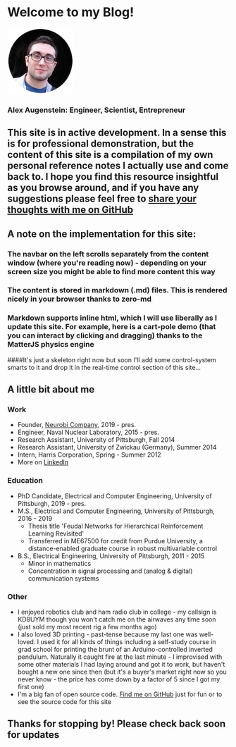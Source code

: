 # Welcome to my Blog!

![me](https://raw.githubusercontent.com/asa55/asa55.github.io/master/assets/images/me.png)
### Alex Augenstein: Engineer, Scientist, Entrepreneur

## This site is in active development. In a sense this is for professional demonstration, but the content of this site is a compilation of my own personal reference notes I actually use and come back to. I hope you find this resource insightful as you browse around, and if you have any suggestions please feel free to [share your thoughts with me on GitHub](https://github.com/asa55/asa55.github.io/issues)

## A note on the implementation for this site:
### The navbar on the left scrolls separately from the content window (where you're reading now) - depending on your screen size you might be able to find more content this way
### The content is stored in markdown (.md) files. This is rendered nicely in your browser thanks to zero-md
### Markdown supports inline html, which I will use liberally as I update this site. For example, here is a cart-pole demo (that you can interact by clicking and dragging) thanks to the MatterJS physics engine
####It's just a skeleton right now but soon I'll add some control-system smarts to it and drop it in the real-time control section of this site...
<div id="cartpole"></div>

## A little bit about me
### Work
* Founder, [Neurobi Company](https://neurobi.com/), 2019 - pres.
* Engineer, Naval Nuclear Laboratory, 2015 - pres.
* Research Assistant, University of Pittsburgh, Fall 2014
* Research Assistant, University of Zwickau (Germany), Summer 2014
* Intern, Harris Corporation, Spring - Summer 2012
* More on [LinkedIn](https://www.linkedin.com/in/alex-augenstein)

### Education
* PhD Candidate, Electrical and Computer Engineering, University of Pittsburgh, 2019 - pres.
* M.S., Electrical and Computer Engineering, University of Pittsburgh, 2016 - 2019
   * Thesis title 'Feudal Networks for Hierarchical Reinforcement Learning Revisited'
   * Transferred in ME67500 for credit from Purdue University, a distance-enabled graduate course in robust multivariable control
* B.S., Electrical Engineering, University of Pittsburgh, 2011 - 2015
   * Minor in mathematics
   * Concentration in signal processing and (analog & digital) communication systems

### Other
* I enjoyed robotics club and ham radio club in college - my callsign is KD8UYM though you won't catch me on the airwaves any time soon (just sold my most recent rig a few months ago)
* I also loved 3D printing - past-tense because my last one was well-loved. I used it for all kinds of things including a self-study course in grad school for printing the brunt of an Arduino-controlled inverted pendulum. Naturally it caught fire at the last minute - I improvised with some other materials I had laying around and got it to work, but haven't bought a new one since then (but it's a buyer's market right now so you never know - the price has come down by a factor of 5 since I got my first one)
* I'm a big fan of open source code. [Find me on GitHub](https://github.com/asa55) just for fun or to see the source code for this site

## Thanks for stopping by! Please check back soon for updates
